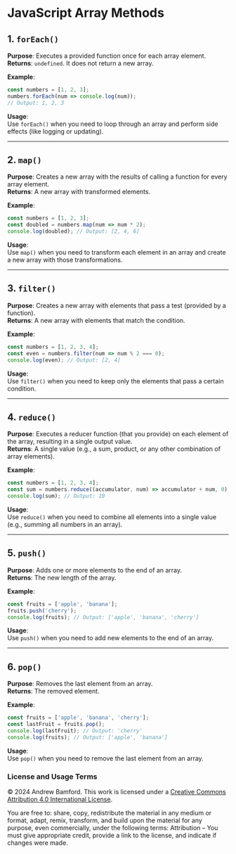 # JavaScript Array Methods

## 1. `forEach()`
**Purpose**: Executes a provided function once for each array element.  
**Returns**: `undefined`. It does not return a new array.

**Example**:
```javascript
const numbers = [1, 2, 3];
numbers.forEach(num => console.log(num));
// Output: 1, 2, 3
```

**Usage**:  
Use `forEach()` when you need to loop through an array and perform side effects (like logging or updating).

---

## 2. `map()`
**Purpose**: Creates a new array with the results of calling a function for every array element.  
**Returns**: A new array with transformed elements.

**Example**:
```javascript
const numbers = [1, 2, 3];
const doubled = numbers.map(num => num * 2);
console.log(doubled); // Output: [2, 4, 6]
```

**Usage**:  
Use `map()` when you need to transform each element in an array and create a new array with those transformations.

---

## 3. `filter()`
**Purpose**: Creates a new array with elements that pass a test (provided by a function).  
**Returns**: A new array with elements that match the condition.

**Example**:
```javascript
const numbers = [1, 2, 3, 4];
const even = numbers.filter(num => num % 2 === 0);
console.log(even); // Output: [2, 4]
```

**Usage**:  
Use `filter()` when you need to keep only the elements that pass a certain condition.

---

## 4. `reduce()`
**Purpose**: Executes a reducer function (that you provide) on each element of the array, resulting in a single output value.  
**Returns**: A single value (e.g., a sum, product, or any other combination of array elements).

**Example**:
```javascript
const numbers = [1, 2, 3, 4];
const sum = numbers.reduce((accumulator, num) => accumulator + num, 0);
console.log(sum); // Output: 10
```

**Usage**:  
Use `reduce()` when you need to combine all elements into a single value (e.g., summing all numbers in an array).

---

## 5. `push()`
**Purpose**: Adds one or more elements to the end of an array.  
**Returns**: The new length of the array.

**Example**:
```javascript
const fruits = ['apple', 'banana'];
fruits.push('cherry');
console.log(fruits); // Output: ['apple', 'banana', 'cherry']
```

**Usage**:  
Use `push()` when you need to add new elements to the end of an array.

---

## 6. `pop()`
**Purpose**: Removes the last element from an array.  
**Returns**: The removed element.

**Example**:
```javascript
const fruits = ['apple', 'banana', 'cherry'];
const lastFruit = fruits.pop();
console.log(lastFruit); // Output: 'cherry'
console.log(fruits); // Output: ['apple', 'banana']
```

**Usage**:  
Use `pop()` when you need to remove the last element from an array.


### License and Usage Terms

© 2024 Andrew Bamford. This work is licensed under a [Creative Commons Attribution 4.0 International License](https://creativecommons.org/licenses/by/4.0/).

You are free to: share, copy, redistribute the material in any medium or format, adapt, remix, transform, and build upon the material for any purpose, even commercially, under the following terms: Attribution – You must give appropriate credit, provide a link to the license, and indicate if changes were made.
